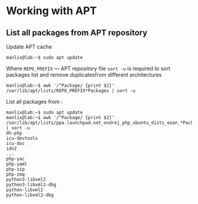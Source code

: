 # Working with APT


## List all packages from APT repository

Update APT cache
```
manlix@lab:~$ sudo apt update
```

Where `REPO_PREFIX` — APT repository file
`sort -u` is required to sort packages list and remove duplicatesfrom different architectures

```
manlix@lab:~$ awk '/^Package/ {print $2}' /var/lib/apt/lists/REPO_PREFIX*Packages | sort -u
```

List all packages from :
```
manlix@lab:~$ sudo apt update
manlix@lab:~$ awk '/^Package/ {print $2}' /var/lib/apt/lists/ppa.launchpad.net_ondrej_php_ubuntu_dists_eoan_*Packages | sort -u
dh-php
icu-devtools
icu-doc
idn2
...
php-yac
php-yaml
php-zip
php-zmq
python3-libxml2
python3-libxml2-dbg
python-libxml2
python-libxml2-dbg
```
